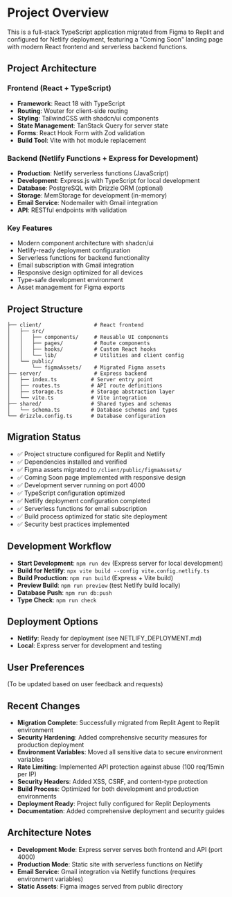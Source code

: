 # Project Overview

This is a full-stack TypeScript application migrated from Figma to Replit and configured for Netlify deployment, featuring a "Coming Soon" landing page with modern React frontend and serverless backend functions.

## Project Architecture

### Frontend (React + TypeScript)
- **Framework**: React 18 with TypeScript
- **Routing**: Wouter for client-side routing
- **Styling**: TailwindCSS with shadcn/ui components
- **State Management**: TanStack Query for server state
- **Forms**: React Hook Form with Zod validation
- **Build Tool**: Vite with hot module replacement

### Backend (Netlify Functions + Express for Development)
- **Production**: Netlify serverless functions (JavaScript)
- **Development**: Express.js with TypeScript for local development
- **Database**: PostgreSQL with Drizzle ORM (optional)
- **Storage**: MemStorage for development (in-memory)
- **Email Service**: Nodemailer with Gmail integration
- **API**: RESTful endpoints with validation

### Key Features
- Modern component architecture with shadcn/ui
- Netlify-ready deployment configuration
- Serverless functions for backend functionality
- Email subscription with Gmail integration
- Responsive design optimized for all devices
- Type-safe development environment
- Asset management for Figma exports

## Project Structure
```
├── client/                 # React frontend
│   ├── src/
│   │   ├── components/     # Reusable UI components
│   │   ├── pages/          # Route components
│   │   ├── hooks/          # Custom React hooks
│   │   └── lib/            # Utilities and client config
│   └── public/
│       └── figmaAssets/    # Migrated Figma assets
├── server/                 # Express backend
│   ├── index.ts           # Server entry point
│   ├── routes.ts          # API route definitions
│   ├── storage.ts         # Storage abstraction layer
│   └── vite.ts            # Vite integration
├── shared/                # Shared types and schemas
│   └── schema.ts          # Database schemas and types
└── drizzle.config.ts      # Database configuration
```

## Migration Status
- ✅ Project structure configured for Replit and Netlify
- ✅ Dependencies installed and verified
- ✅ Figma assets migrated to `/client/public/figmaAssets/`
- ✅ Coming Soon page implemented with responsive design
- ✅ Development server running on port 4000
- ✅ TypeScript configuration optimized
- ✅ Netlify deployment configuration completed
- ✅ Serverless functions for email subscription
- ✅ Build process optimized for static site deployment
- ✅ Security best practices implemented

## Development Workflow
- **Start Development**: `npm run dev` (Express server for local development)
- **Build for Netlify**: `npx vite build --config vite.config.netlify.ts`
- **Build Production**: `npm run build` (Express + Vite build)
- **Preview Build**: `npm run preview` (test Netlify build locally)
- **Database Push**: `npm run db:push`
- **Type Check**: `npm run check`

## Deployment Options
- **Netlify**: Ready for deployment (see NETLIFY_DEPLOYMENT.md)
- **Local**: Express server for development and testing

## User Preferences
(To be updated based on user feedback and requests)

## Recent Changes
- **Migration Complete**: Successfully migrated from Replit Agent to Replit environment
- **Security Hardening**: Added comprehensive security measures for production deployment
- **Environment Variables**: Moved all sensitive data to secure environment variables
- **Rate Limiting**: Implemented API protection against abuse (100 req/15min per IP)
- **Security Headers**: Added XSS, CSRF, and content-type protection
- **Build Process**: Optimized for both development and production environments
- **Deployment Ready**: Project fully configured for Replit Deployments
- **Documentation**: Added comprehensive deployment and security guides

## Architecture Notes
- **Development Mode**: Express server serves both frontend and API (port 4000)
- **Production Mode**: Static site with serverless functions on Netlify
- **Email Service**: Gmail integration via Netlify functions (requires environment variables)
- **Static Assets**: Figma images served from public directory